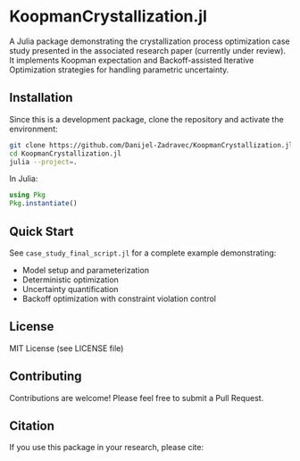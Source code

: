 # KoopmanCrystallization.jl

A Julia package demonstrating the crystallization process optimization case study presented in the associated research paper (currently under review). It implements Koopman expectation and Backoff-assisted Iterative Optimization strategies for handling parametric uncertainty.


## Installation

Since this is a development package, clone the repository and activate the environment:

```bash
git clone https://github.com/Danijel-Zadravec/KoopmanCrystallization.jl
cd KoopmanCrystallization.jl
julia --project=.
```

In Julia:
```julia
using Pkg
Pkg.instantiate()
```

## Quick Start


See `case_study_final_script.jl` for a complete example demonstrating:
- Model setup and parameterization
- Deterministic optimization
- Uncertainty quantification
- Backoff optimization with constraint violation control


## License

MIT License (see LICENSE file)

## Contributing

Contributions are welcome! Please feel free to submit a Pull Request.

## Citation

If you use this package in your research, please cite:


